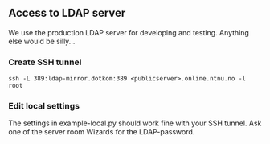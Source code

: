 ## Access to LDAP server

We use the production LDAP server for developing and testing.
Anything else would be silly...

### Create SSH tunnel

    ssh -L 389:ldap-mirror.dotkom:389 <publicserver>.online.ntnu.no -l root

### Edit local settings

The settings in example-local.py should work fine with your SSH tunnel.
Ask one of the server room Wizards for the LDAP-password.
